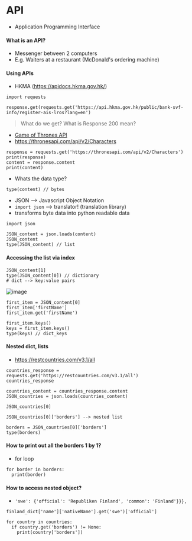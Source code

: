 # API
- Application Programming Interface


#### What is an API?
- Messenger between 2 computers
- E.g. Waiters at a restaurant (McDonald's ordering machine)

#### Using APIs

- HKMA (https://apidocs.hkma.gov.hk/)

```
import requests

response.get(requests.get('https://api.hkma.gov.hk/public/bank-svf-info/register-ais-lros?lang=en')
```

> What do we get? What is Response 200 mean?

- [Game of Thrones API](https://thronesapi.com/)
- https://thronesapi.com/api/v2/Characters

```
response = requests.get('https://thronesapi.com/api/v2/Characters')
print(response)
content = response.content
print(content)
```

- Whats the data type?

```
type(content) // bytes
```

- JSON --> Javascript Object Notation
- `import json` --> translator! (translation library)
- transforms byte data into python readable data

```
import json

JSON_content = json.loads(content)
JSON_content
type(JSON_content) // list
```

#### Accessing the list via index
```
JSON_content[1]
type(JSON_content[0]) // dictionary
# dict --> key:value pairs
```
![image](https://user-images.githubusercontent.com/37263010/193386355-afc1087c-45a3-4a5c-a32f-b4b3883eea30.png)

```
first_item = JSON_content[0]
first_item['firstName']
first_item.get('firstName')
```

```
first_item.keys()
keys = first_item.keys()
type(keys) // dict_keys
```

#### Nested dict, lists
- https://restcountries.com/v3.1/all

```
countries_response = requests.get('https://restcountries.com/v3.1/all')
countries_response
```

```
countries_content = countries_response.content
JSON_countries = json.loads(countries_content)

JSON_countries[0]
```

```
JSON_countries[0]['borders'] --> nested list
```

```
borders = JSON_countries[0]['borders']
type(borders)
```

#### How to print out all the borders 1 by 1?
- for loop

```
for border in borders:
  print(border)
```

#### How to access nested object?
- `'swe': {'official': 'Republiken Finland', 'common': 'Finland'}}},`

```
finland_dict['name']['nativeName'].get('swe')['official']
```


```
for country in countries:
  if country.get('borders') != None:
    print(country['borders'])
```

